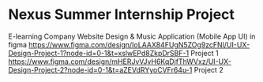 # Nexus Summer Internship Project 
E-learning Company Website Design & Music Application (Mobile App UI) in figma
https://www.figma.com/design/IoLAAX84FUgN5ZOg9zcFNl/UI-UX-Design-Project-1?node-id=0-1&t=xslwEPd8ZkpDrSBF-1 Project 1
https://www.figma.com/design/mHERJvVJvH6KqDjfThWVxz/UI-UX-Design-Project-2?node-id=0-1&t=aZEVdRYyoCVFr64u-1 Project 2
